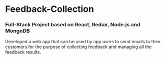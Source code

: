 # Feedback-Collection
### Full-Stack Project based on React, Redux, Node.js and MongoDB
Developed a web app that can be used by app users to send emails to their customers for the purpose of collecting
feedback and managing all the feedback results.

